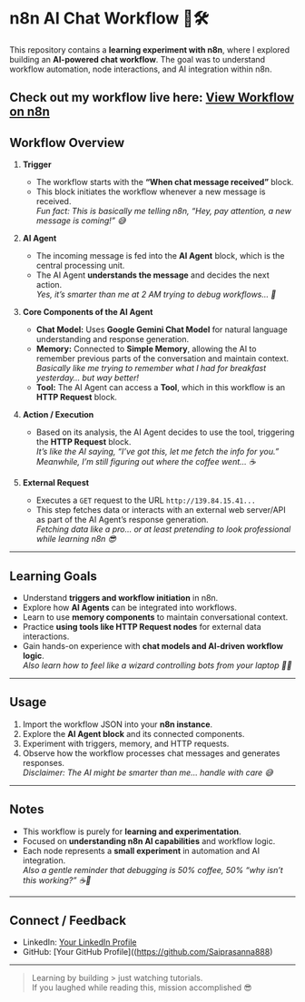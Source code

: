 # n8n AI Chat Workflow 🤖🛠️

This repository contains a **learning experiment with n8n**, where I explored building an **AI-powered chat workflow**. The goal was to understand workflow automation, node interactions, and AI integration within n8n.  


Check out my workflow live here: [View Workflow on n8n](https://saisoc.app.n8n.cloud/workflow/xRElPDP2QmrMyw7j)
---

## **Workflow Overview**

1. **Trigger**
   - The workflow starts with the **“When chat message received”** block.  
   - This block initiates the workflow whenever a new message is received.  
   *Fun fact: This is basically me telling n8n, “Hey, pay attention, a new message is coming!” 😅*

2. **AI Agent**
   - The incoming message is fed into the **AI Agent** block, which is the central processing unit.  
   - The AI Agent **understands the message** and decides the next action.  
   *Yes, it’s smarter than me at 2 AM trying to debug workflows… 🫣*

3. **Core Components of the AI Agent**
   - **Chat Model:** Uses **Google Gemini Chat Model** for natural language understanding and response generation.  
   - **Memory:** Connected to **Simple Memory**, allowing the AI to remember previous parts of the conversation and maintain context.  
     *Basically like me trying to remember what I had for breakfast yesterday… but way better!*  
   - **Tool:** The AI Agent can access a **Tool**, which in this workflow is an **HTTP Request** block.

4. **Action / Execution**
   - Based on its analysis, the AI Agent decides to use the tool, triggering the **HTTP Request** block.  
   *It’s like the AI saying, “I’ve got this, let me fetch the info for you.” Meanwhile, I’m still figuring out where the coffee went… ☕*

5. **External Request**
   - Executes a `GET` request to the URL `http://139.84.15.41...`  
   - This step fetches data or interacts with an external web server/API as part of the AI Agent’s response generation.  
   *Fetching data like a pro… or at least pretending to look professional while learning n8n 😎*

---

## **Learning Goals**
- Understand **triggers and workflow initiation** in n8n.  
- Explore how **AI Agents** can be integrated into workflows.  
- Learn to use **memory components** to maintain conversational context.  
- Practice **using tools like HTTP Request nodes** for external data interactions.  
- Gain hands-on experience with **chat models and AI-driven workflow logic**.  
*Also learn how to feel like a wizard controlling bots from your laptop 🧙‍♂️*

---

## **Usage**
1. Import the workflow JSON into your **n8n instance**.  
2. Explore the **AI Agent block** and its connected components.  
3. Experiment with triggers, memory, and HTTP requests.  
4. Observe how the workflow processes chat messages and generates responses.  
*Disclaimer: The AI might be smarter than me… handle with care 😅*

---

## **Notes**
- This workflow is purely for **learning and experimentation**.  
- Focused on **understanding n8n AI capabilities** and workflow logic.  
- Each node represents a **small experiment** in automation and AI integration.  
*Also a gentle reminder that debugging is 50% coffee, 50% “why isn’t this working?” ☕🤯*

---

## **Connect / Feedback**
- LinkedIn: [Your LinkedIn Profile](https://www.linkedin.com/in/muppallasaiprasanna/)  
- GitHub: [Your GitHub Profile]((https://github.com/Saiprasanna888)  

---

> Learning by building > just watching tutorials.  
> If you laughed while reading this, mission accomplished 😎
